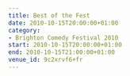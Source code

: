 ```yaml
---
title: Best of the Fest
date: 2010-10-15T20:00:00+01:00
category:
- Brighton Comedy Festival 2010
start: 2010-10-15T20:00:00+01:00
end: 2010-10-15T21:00:00+01:00
venue_id: 9c2xrvf6+fr
---
```

